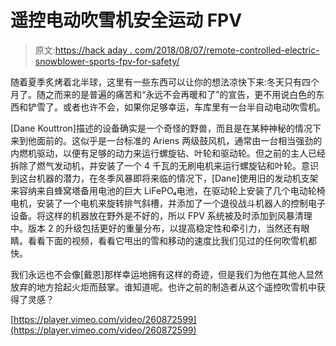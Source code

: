 # 遥控电动吹雪机安全运动 FPV

> 原文:[https://hack aday . com/2018/08/07/remote-controlled-electric-snowblower-sports-fpv-for-safety/](https://hackaday.com/2018/08/07/remote-controlled-electric-snowblower-sports-fpv-for-safety/)

随着夏季炙烤着北半球，这里有一些东西可以让你的想法凉快下来:冬天只有四个月了。随之而来的是普遍的痛苦和“永远不会再暖和了”的宣告，更不用说白色的东西和铲雪了。或者也许不会，如果你足够幸运，车库里有一台半自动电动吹雪机。

[Dane Kouttron]描述的设备确实是一个奇怪的野兽，而且是在某种神秘的情况下来到他面前的。这似乎是一台标准的 Ariens 两级鼓风机，通常由一台相当强劲的内燃机驱动，以便有足够的动力来运行螺旋钻、叶轮和驱动轮。但之前的主人已经拆除了燃气发动机，并安装了一个 4 千瓦的无刷电机来运行螺旋钻和叶轮。意识到这台机器的潜力，在冬季风暴即将来临的情况下，[Dane]使用旧的发动机支架来容纳来自蜂窝塔备用电池的巨大 LiFePO₄电池，在驱动轮上安装了几个电动轮椅电机，安装了一个电机来旋转排气斜槽，并添加了一个退役战斗机器人的控制电子设备。将这样的机器放在野外是不好的，所以 FPV 系统被及时添加到风暴清理中。版本 2 的升级包括更好的重量分布，以提高稳定性和牵引力，当然还有眼睛。看看下面的视频，看看它甩出的雪和移动的速度比我们见过的任何吹雪机都快。

我们永远也不会像[戴恩]那样幸运地拥有这样的奇迹，但是我们为他在其他人显然放弃的地方拾起火炬而鼓掌。谁知道呢。也许之前的制造者从这个遥控吹雪机中获得了灵感？

[https://player.vimeo.com/video/260872599](https://player.vimeo.com/video/260872599)